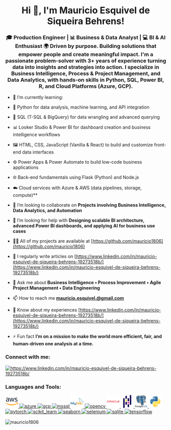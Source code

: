 <h1 align="center">Hi 👋, I'm Mauricio Esquivel de Siqueira Behrens!</h1>
<h3 align="center">🎓 Production Engineer | 📊 Business & Data Analyst | 💻 BI & AI Enthusiast 🌍 Driven by purpose. Building solutions that empower people and create meaningful impact. I'm a passionate problem-solver with 3+ years of experience turning data into insights and strategies into action. I specialize in Business Intelligence, Process & Project Management, and Data Analytics, with hands-on skills in Python, SQL, Power BI, R, and Cloud Platforms (Azure, GCP).</h3>

- 🌱 I’m currently learning:
- 🐍 Python for data analysis, machine learning, and API integration
- 💾 SQL (T-SQL & BigQuery) for data wrangling and advanced querying
- 📊 Looker Studio & Power BI for dashboard creation and business intelligence workflows
- 🖼️ HTML, CSS, JavaScript (Vanilla & React) to build and customize front-end data interfaces
- ⚙️ Power Apps & Power Automate to build low-code business applications
- 🌐 Back-end fundamentals using Flask (Python) and Node.js
- ☁️ Cloud services with Azure & AWS (data pipelines, storage, compute)**

- 👯 I’m looking to collaborate on **Projects involving Business Intelligence, Data Analytics, and Automation**

- 🤝 I’m looking for help with **Designing scalable BI architecture, advanced Power BI dashboards, and applying AI for business use cases**

- 👨‍💻 All of my projects are available at [https://github.com/mauricio1806](https://github.com/mauricio1806)

- 📝 I regularly write articles on [https://www.linkedin.com/in/mauricio-esquivel-de-siqueira-behrens-19273518b/](https://www.linkedin.com/in/mauricio-esquivel-de-siqueira-behrens-19273518b/)

- 💬 Ask me about **Business Intelligence • Process Improvement • Agile Project Management • Data Engineering**

- 📫 How to reach me **mauricio.esquivel.@gmail.com**

- 📄 Know about my experiences [https://www.linkedin.com/in/mauricio-esquivel-de-siqueira-behrens-19273518b/](https://www.linkedin.com/in/mauricio-esquivel-de-siqueira-behrens-19273518b/)

- ⚡ Fun fact **I’m on a mission to make the world more efficient, fair, and human-driven one analysis at a time.**

<h3 align="left">Connect with me:</h3>
<p align="left">
<a href="https://linkedin.com/in/https://www.linkedin.com/in/mauricio-esquivel-de-siqueira-behrens-19273518b/" target="blank"><img align="center" src="https://raw.githubusercontent.com/rahuldkjain/github-profile-readme-generator/master/src/images/icons/Social/linked-in-alt.svg" alt="https://www.linkedin.com/in/mauricio-esquivel-de-siqueira-behrens-19273518b/" height="30" width="40" /></a>
</p>

<h3 align="left">Languages and Tools:</h3>
<p align="left"> <a href="https://aws.amazon.com" target="_blank" rel="noreferrer"> <img src="https://raw.githubusercontent.com/devicons/devicon/master/icons/amazonwebservices/amazonwebservices-original-wordmark.svg" alt="aws" width="40" height="40"/> </a> <a href="https://azure.microsoft.com/en-in/" target="_blank" rel="noreferrer"> <img src="https://www.vectorlogo.zone/logos/microsoft_azure/microsoft_azure-icon.svg" alt="azure" width="40" height="40"/> </a> <a href="https://cloud.google.com" target="_blank" rel="noreferrer"> <img src="https://www.vectorlogo.zone/logos/google_cloud/google_cloud-icon.svg" alt="gcp" width="40" height="40"/> </a> <a href="https://www.microsoft.com/en-us/sql-server" target="_blank" rel="noreferrer"> <img src="https://www.svgrepo.com/show/303229/microsoft-sql-server-logo.svg" alt="mssql" width="40" height="40"/> </a> <a href="https://www.mysql.com/" target="_blank" rel="noreferrer"> <img src="https://raw.githubusercontent.com/devicons/devicon/master/icons/mysql/mysql-original-wordmark.svg" alt="mysql" width="40" height="40"/> </a> <a href="https://opencv.org/" target="_blank" rel="noreferrer"> <img src="https://www.vectorlogo.zone/logos/opencv/opencv-icon.svg" alt="opencv" width="40" height="40"/> </a> <a href="https://www.oracle.com/" target="_blank" rel="noreferrer"> <img src="https://raw.githubusercontent.com/devicons/devicon/master/icons/oracle/oracle-original.svg" alt="oracle" width="40" height="40"/> </a> <a href="https://pandas.pydata.org/" target="_blank" rel="noreferrer"> <img src="https://raw.githubusercontent.com/devicons/devicon/2ae2a900d2f041da66e950e4d48052658d850630/icons/pandas/pandas-original.svg" alt="pandas" width="40" height="40"/> </a> <a href="https://www.postgresql.org" target="_blank" rel="noreferrer"> <img src="https://raw.githubusercontent.com/devicons/devicon/master/icons/postgresql/postgresql-original-wordmark.svg" alt="postgresql" width="40" height="40"/> </a> <a href="https://www.python.org" target="_blank" rel="noreferrer"> <img src="https://raw.githubusercontent.com/devicons/devicon/master/icons/python/python-original.svg" alt="python" width="40" height="40"/> </a> <a href="https://pytorch.org/" target="_blank" rel="noreferrer"> <img src="https://www.vectorlogo.zone/logos/pytorch/pytorch-icon.svg" alt="pytorch" width="40" height="40"/> </a> <a href="https://scikit-learn.org/" target="_blank" rel="noreferrer"> <img src="https://upload.wikimedia.org/wikipedia/commons/0/05/Scikit_learn_logo_small.svg" alt="scikit_learn" width="40" height="40"/> </a> <a href="https://seaborn.pydata.org/" target="_blank" rel="noreferrer"> <img src="https://seaborn.pydata.org/_images/logo-mark-lightbg.svg" alt="seaborn" width="40" height="40"/> </a> <a href="https://www.selenium.dev" target="_blank" rel="noreferrer"> <img src="https://raw.githubusercontent.com/detain/svg-logos/780f25886640cef088af994181646db2f6b1a3f8/svg/selenium-logo.svg" alt="selenium" width="40" height="40"/> </a> <a href="https://www.sqlite.org/" target="_blank" rel="noreferrer"> <img src="https://www.vectorlogo.zone/logos/sqlite/sqlite-icon.svg" alt="sqlite" width="40" height="40"/> </a> <a href="https://www.tensorflow.org" target="_blank" rel="noreferrer"> <img src="https://www.vectorlogo.zone/logos/tensorflow/tensorflow-icon.svg" alt="tensorflow" width="40" height="40"/> </a> </p>

<p><img align="center" src="https://github-readme-stats.vercel.app/api/top-langs?username=mauricio1806&show_icons=true&locale=en&layout=compact" alt="mauricio1806" /></p>
